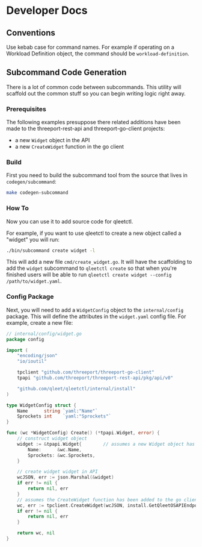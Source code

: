 # Developer Docs

## Conventions

Use kebab case for command names.  For example if operating on a Workload
Definition object, the command should be `workload-definition`.

## Subcommand Code Generation

There is a lot of common code between subcommands.  This utility will scaffold out
the common stuff so you can begin writing logic right away.

### Prerequisites

The following examples presuppose there related additions have been made to the
threeport-rest-api and threeport-go-client projects:

* a new `Widget` object in the API
* a new `CreateWidget` function in the go client

### Build

First you need to build the subcommand tool from the source that lives in
`codegen/subcommand`:

```bash
make codegen-subcommand
```

### How To

Now you can use it to add source code for qleetctl.

For example, if you want to use qleetctl to create a new object called a "widget"
you will run:

```bash
./bin/subcommand create widget -l
```

This will add a new file `cmd/create_widget.go`.  It will have the scaffolding
to add the `widget` subcommand to `qleetctl create` so that when you're finished
users will be able to run `qleetctl create widget --config /path/to/widget.yaml`.

### Config Package

Next, you will need to add a `WidgetConfig` object to the `internal/config`
package.  This will define the attributes in the `widget.yaml` config file.
For example, create a new file:

```go
// internal/config/widget.go
package config

import (
	"encoding/json"
	"io/ioutil"

	tpclient "github.com/threeport/threeport-go-client"
	tpapi "github.com/threeport/threeport-rest-api/pkg/api/v0"

	"github.com/qleet/qleetctl/internal/install"
)

type WidgetConfig struct {
	Name      string `yaml:"Name"`
    Sprockets int    `yaml:"Sprockets"`
}

func (wc *WidgetConfig) Create() (*tpapi.Widget, error) {
	// construct widget object
	widget := &tpapi.Widget{        // assumes a new Widget object has been created in API
		Name:      &wc.Name,
		Sprockets: &wc.Sprockets,
	}

	// create widget widget in API
	wcJSON, err := json.Marshal(&widget)
	if err != nil {
		return nil, err
	}
    // assumes the CreateWidget function has been added to the go client
	wc, err := tpclient.CreateWidget(wcJSON, install.GetQleetOSAPIEndpoint(), "")
	if err != nil {
		return nil, err
	}

	return wc, nil
}
```
